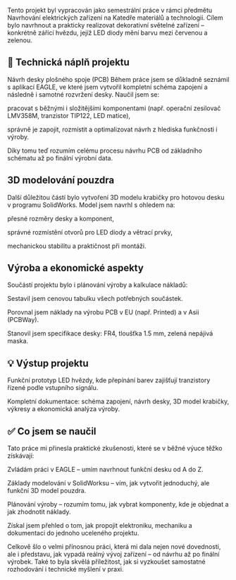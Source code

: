 Tento projekt byl vypracován jako semestrální práce v rámci předmětu Navrhování elektrických zařízení na Katedře materiálů a technologií. Cílem bylo navrhnout a prakticky realizovat dekorativní světelné zařízení – konkrétně zářící hvězdu, jejíž LED diody mění barvu mezi červenou a zelenou.

## 🔧 Technická náplň projektu
Návrh desky plošného spoje (PCB)
Během práce jsem se důkladně seznámil s aplikací EAGLE, ve které jsem vytvořil kompletní schéma zapojení a následně i samotné rozvržení desky. Naučil jsem se:

pracovat s běžnými i složitějšími komponentami (např. operační zesilovač LMV358M, tranzistor TIP122, LED matice),

správně je zapojit, rozmístit a optimalizovat návrh z hlediska funkčnosti i výroby.

Díky tomu teď rozumím celému procesu návrhu PCB od základního schématu až po finální výrobní data.

## 3D modelování pouzdra
Další důležitou částí bylo vytvoření 3D modelu krabičky pro hotovou desku v programu SolidWorks. Model jsem navrhl s ohledem na:

přesné rozměry desky a komponent,

správné rozmístění otvorů pro LED diody a větrací prvky,

mechanickou stabilitu a praktičnost při montáži.

## Výroba a ekonomické aspekty
Součástí projektu bylo i plánování výroby a kalkulace nákladů:

Sestavil jsem cenovou tabulku všech potřebných součástek.

Porovnal jsem náklady na výrobu PCB v EU (např. Printed) a v Asii (PCBWay).

Stanovil jsem specifikace desky: FR4, tloušťka 1.5 mm, zelená nepájivá maska.

## 💡 Výstup projektu
Funkční prototyp LED hvězdy, kde přepínání barev zajišťují tranzistory řízené podle vstupního signálu.

Kompletní dokumentace: schéma zapojení, návrh desky, 3D model krabičky, výkresy a ekonomická analýza výroby.

## ✅ Co jsem se naučil
Tato práce mi přinesla praktické zkušenosti, které se v běžné výuce těžko získávají:

Zvládám práci v EAGLE – umím navrhnout funkční desku od A do Z.

Základy modelování v SolidWorksu – vím, jak vytvořit jednoduchý, ale funkční 3D model pouzdra.

Plánování výroby – rozumím tomu, jak vybrat komponenty, kde je objednat a jak zhodnotit náklady.

Získal jsem přehled o tom, jak propojit elektroniku, mechaniku a dokumentaci do jednoho uceleného projektu.

Celkově šlo o velmi přínosnou práci, která mi dala nejen nové dovednosti, ale i představu, jak vypadá reálný vývoj zařízení – od návrhu až po finální výrobek. Také to byla skvělá příležitost, jak si vyzkoušet samostatné rozhodování i technické myšlení v praxi.

